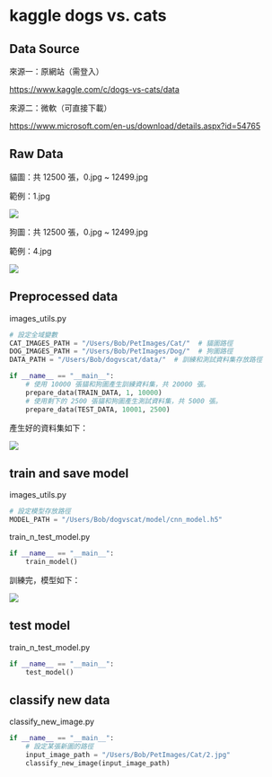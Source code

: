 # kaggle dogs vs. cats

## Data Source
來源一：原網站（需登入）

<https://www.kaggle.com/c/dogs-vs-cats/data>

來源二：微軟（可直接下載）

<https://www.microsoft.com/en-us/download/details.aspx?id=54765>

## Raw Data
貓圖：共 12500 張，0.jpg ~ 12499.jpg

範例：1.jpg

![](https://raw.githubusercontent.com/bobtai/dogvscat/master/images/raw_data_cat.png)

狗圖：共 12500 張，0.jpg ~ 12499.jpg

範例：4.jpg

![](https://raw.githubusercontent.com/bobtai/dogvscat/master/images/raw_data_dog.png)

## Preprocessed data
images_utils.py
```python
# 設定全域變數
CAT_IMAGES_PATH = "/Users/Bob/PetImages/Cat/"  # 貓圖路徑
DOG_IMAGES_PATH = "/Users/Bob/PetImages/Dog/"  # 狗圖路徑
DATA_PATH = "/Users/Bob/dogvscat/data/"  # 訓練和測試資料集存放路徑

if __name__ == "__main__":
    # 使用 10000 張貓和狗圖產生訓練資料集，共 20000 張。
    prepare_data(TRAIN_DATA, 1, 10000)
    # 使用剩下的 2500 張貓和狗圖產生測試資料集，共 5000 張。
    prepare_data(TEST_DATA, 10001, 2500)
```
產生好的資料集如下：

![](https://raw.githubusercontent.com/bobtai/dogvscat/master/images/dataset.png)

## train and save model
images_utils.py
```python
# 設定模型存放路徑
MODEL_PATH = "/Users/Bob/dogvscat/model/cnn_model.h5"
```
train_n_test_model.py
```python
if __name__ == "__main__":
    train_model()
```
訓練完，模型如下：

![](https://raw.githubusercontent.com/bobtai/dogvscat/master/images/model.png)

## test model
train_n_test_model.py
```python
if __name__ == "__main__":
    test_model()
```

## classify new data
classify_new_image.py
```python
if __name__ == "__main__":
    # 設定某張新圖的路徑
    input_image_path = "/Users/Bob/PetImages/Cat/2.jpg"
    classify_new_image(input_image_path)
```